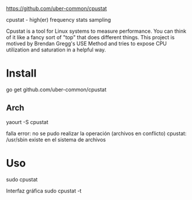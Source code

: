 https://github.com/uber-common/cpustat

cpustat - high(er) frequency stats sampling

Cpustat is a tool for Linux systems to measure performance. You can think of it like a fancy sort of "top" that does different things. This project is motived by Brendan Gregg's USE Method and tries to expose CPU utilization and saturation in a helpful way.

# Install
go get github.com/uber-common/cpustat

## Arch
yaourt -S cpustat

falla
error: no se pudo realizar la operación (archivos en conflicto)
cpustat: /usr/sbin existe en el sistema de archivos


# Uso
sudo cpustat

Interfaz gráfica
sudo cpustat -t
